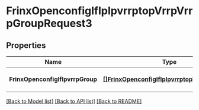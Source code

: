 # FrinxOpenconfigIfIpIpvrrptopVrrpVrrpGroupRequest3

## Properties
Name | Type | Description | Notes
------------ | ------------- | ------------- | -------------
**FrinxOpenconfigIfIpvrrpGroup** | [**[]FrinxOpenconfigIfIpIpvrrptopVrrpVrrpGroup**](frinx.openconfig.if.ip.ipvrrptop.vrrp.VrrpGroup.md) |  | [optional] [default to null]

[[Back to Model list]](../README.md#documentation-for-models) [[Back to API list]](../README.md#documentation-for-api-endpoints) [[Back to README]](../README.md)


